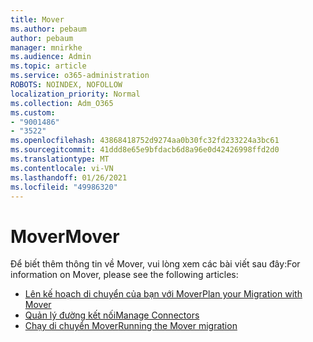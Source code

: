 ```yaml
---
title: Mover
ms.author: pebaum
author: pebaum
manager: mnirkhe
ms.audience: Admin
ms.topic: article
ms.service: o365-administration
ROBOTS: NOINDEX, NOFOLLOW
localization_priority: Normal
ms.collection: Adm_O365
ms.custom:
- "9001486"
- "3522"
ms.openlocfilehash: 43868418752d9274aa0b30fc32fd233224a3bc61
ms.sourcegitcommit: 41ddd8e65e9bfdacb6d8a96e0d42426998ffd2d0
ms.translationtype: MT
ms.contentlocale: vi-VN
ms.lasthandoff: 01/26/2021
ms.locfileid: "49986320"
---
```

# <a name="mover"></a><span data-ttu-id="5da0f-102">Mover</span><span class="sxs-lookup"><span data-stu-id="5da0f-102">Mover</span></span>

<span data-ttu-id="5da0f-103">Để biết thêm thông tin về Mover, vui lòng xem các bài viết sau đây:</span><span class="sxs-lookup"><span data-stu-id="5da0f-103">For information on Mover, please see the following articles:</span></span>

- [<span data-ttu-id="5da0f-104">Lên kế hoạch di chuyển của bạn với Mover</span><span class="sxs-lookup"><span data-stu-id="5da0f-104">Plan your Migration with Mover</span></span>](https://docs.microsoft.com/sharepointmigration/mover-plan-migration)
- [<span data-ttu-id="5da0f-105">Quản lý đường kết nối</span><span class="sxs-lookup"><span data-stu-id="5da0f-105">Manage Connectors</span></span>](https://docs.microsoft.com/sharepointmigration/mover-manage-connectors)
- [<span data-ttu-id="5da0f-106">Chạy di chuyển Mover</span><span class="sxs-lookup"><span data-stu-id="5da0f-106">Running the Mover migration</span></span>](https://docs.microsoft.com/sharepointmigration/mover-running-migration)
